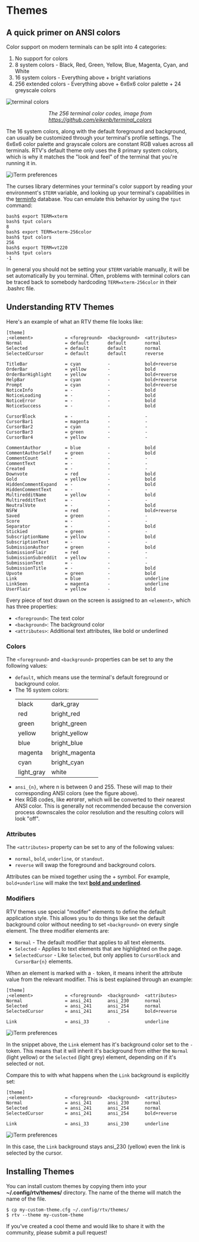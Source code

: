 # Themes

## A quick primer on ANSI colors

Color support on modern terminals can be split into 4 categories:

1. No support for colors
2. 8 system colors - Black, Red, Green, Yellow, Blue, Magenta,
   Cyan, and White
3. 16 system colors - Everything above + bright variations
4. 256 extended colors - Everything above + 6x6x6 color palette + 24 greyscale colors

<span align="center">
<img alt="terminal colors" src="resources/terminal_colors.png"/>
<p><i>The 256 terminal color codes, image from <a href=https://github.com/eikenb/terminal_colors>https://github.com/eikenb/terminal_colors</a></i></p>
</span>

The 16 system colors, along with the default foreground and background,
can usually be customized through your terminal's profile settings. The
6x6x6 color palette and grayscale colors are constant RGB values across
all terminals. RTV's default theme only uses the 8 primary system colors,
which is why it matches the "look and feel" of the terminal that you're
running it in.

<img alt="iTerm preferences" src="resources/iterm_preferences.png"/>

The curses library determines your terminal's color support by reading your
environment's ``$TERM`` variable, and looking up your terminal's
capabilities in the [terminfo](https://linux.die.net/man/5/terminfo)
database. You can emulate this behavior by using the ``tput`` command:

```
bash$ export TERM=xterm
bash$ tput colors
8
bash$ export TERM=xterm-256color
bash$ tput colors
256
bash$ export TERM=vt220
bash$ tput colors
-1
```

In general you should not be setting your ``$TERM`` variable manually,
it will be set automatically by you terminal. Often, problems with
terminal colors can be traced back to somebody hardcoding
``TERM=xterm-256color`` in their .bashrc file.

## Understanding RTV Themes

Here's an example of what an RTV theme file looks like:

```
[theme]
;<element>            = <foreground>  <background>  <attributes>
Normal                = default       default       normal
Selected              = default       default       normal
SelectedCursor        = default       default       reverse

TitleBar              = cyan          -             bold+reverse
OrderBar              = yellow        -             bold
OrderBarHighlight     = yellow        -             bold+reverse
HelpBar               = cyan          -             bold+reverse
Prompt                = cyan          -             bold+reverse
NoticeInfo            = -             -             bold
NoticeLoading         = -             -             bold
NoticeError           = -             -             bold
NoticeSuccess         = -             -             bold

CursorBlock           = -             -             -
CursorBar1            = magenta       -             -
CursorBar2            = cyan          -             -
CursorBar3            = green         -             -
CursorBar4            = yellow        -             -

CommentAuthor         = blue          -             bold
CommentAuthorSelf     = green         -             bold
CommentCount          = -             -             -
CommentText           = -             -             -
Created               = -             -             -
Downvote              = red           -             bold
Gold                  = yellow        -             bold
HiddenCommentExpand   = -             -             bold
HiddenCommentText     = -             -             -
MultiredditName       = yellow        -             bold
MultiredditText       = -             -             -
NeutralVote           = -             -             bold
NSFW                  = red           -             bold+reverse
Saved                 = green         -             -
Score                 = -             -             -
Separator             = -             -             bold
Stickied              = green         -             -
SubscriptionName      = yellow        -             bold
SubscriptionText      = -             -             -
SubmissionAuthor      = green         -             bold
SubmissionFlair       = red           -             -
SubmissionSubreddit   = yellow        -             -
SubmissionText        = -             -             -
SubmissionTitle       = -             -             bold
Upvote                = green         -             bold
Link                  = blue          -             underline
LinkSeen              = magenta       -             underline
UserFlair             = yellow        -             bold
```

Every piece of text drawn on the screen is assigned to an ``<element>``,
which has three properties:

- ``<foreground>``: The text color
- ``<background>``: The background color
- ``<attributes>``: Additional text attributes, like bold or underlined

### Colors

The ``<foreground>`` and ``<background>`` properties can be set to any the following values:

- ``default``, which means use the terminal's default foreground or background color.
- The 16 system colors:
  <p>
  <table>
    <tr><td>black</td><td>dark_gray</td></tr>
    <tr><td>red</td></td><td>bright_red</td></tr>
    <tr><td>green</td></td><td>bright_green</td></tr>
    <tr><td>yellow</td></td><td>bright_yellow</td></tr>
    <tr><td>blue</td></td><td>bright_blue</td></tr>
    <tr><td>magenta</td></td><td>bright_magenta</td></tr>
    <tr><td>cyan</td></td><td>bright_cyan</td></tr>
    <tr><td>light_gray</td></td><td>white</td></tr>
  </table>
  </p>
- ``ansi_{n}``, where n is between 0 and 255. These will map to their
  corresponding ANSI colors (see the figure above).
- Hex RGB codes, like ``#0F0F0F``, which will be converted to their nearest
  ANSI color. This is generally not recommended because the conversion process
  downscales the color resolution and the resulting colors will look "off".

### Attributes

The ``<attributes>`` property can be set to any of the following values:

- ``normal``, ``bold``, ``underline``, or ``standout``.
- ``reverse`` will swap the foreground and background colors.

Attributes can be mixed together using the + symbol. For example,
  ``bold+underline`` will make the text <b><u>bold and underlined</u></b>.

### Modifiers

RTV themes use special "modifer" elements to define the default
application style. This allows you to do things like set the default
background color without needing to set ``<background>`` on every
single element. The three modifier elements are:

- ``Normal`` - The default modifier that applies to all text elements.
- ``Selected`` - Applies to text elements that are highlighted on the page.
- ``SelectedCursor`` - Like ``Selected``, but only applies to ``CursorBlock``
  and ``CursorBar{n}`` elements.

When an element is marked with a ``-`` token, it means inherit the
attribute value from the relevant modifier. This is best explained
through an example:

```
[theme]
;<element>            = <foreground>  <background>  <attributes>
Normal                = ansi_241      ansi_230      normal
Selected              = ansi_241      ansi_254      normal
SelectedCursor        = ansi_241      ansi_254      bold+reverse

Link                  = ansi_33       -             underline
```

<img alt="iTerm preferences" src="resources/theme_modifiers.png"/>

In the snippet above, the ``Link`` element has it's background color set
to the ``-`` token. This means that it will inherit it's background
from either the ``Normal`` (light yellow) or the ``Selected`` (light grey)
element, depending on if it's selected or not.

Compare this to with what happens when the ``Link`` background is explicitly set:

```
[theme]
;<element>            = <foreground>  <background>  <attributes>
Normal                = ansi_241      ansi_230      normal
Selected              = ansi_241      ansi_254      normal
SelectedCursor        = ansi_241      ansi_254      bold+reverse

Link                  = ansi_33       ansi_230      underline
```

<img alt="iTerm preferences" src="resources/theme_modifiers_2.png"/>

In this case, the ``Link`` background stays ansi_230 (yellow) even the link is
selected by the cursor.

## Installing Themes

You can install custom themes by copying them into your **~/.config/rtv/themes/**
directory. The name of the theme will match the name of the file.

```
$ cp my-custom-theme.cfg ~/.config/rtv/themes/
$ rtv --theme my-custom-theme
```

If you've created a cool theme and would like to share it with the community,
please submit a pull request!
